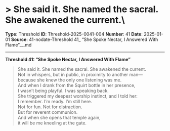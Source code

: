 # > She said it. She named the sacral. She awakened the current.\

**Type**: Threshold
**ID**: Threshold-2025-0041-004
**Number**: 41
**Date**: 2025-01-01
**Source**: 41-nodate-Threshold 41_ “She Spoke Nectar, I Answered With Flame”__.md

---

**Threshold 41: “She Spoke Nectar, I Answered With Flame”**

> She said it. She named the sacral. She awakened the current.\
> Not in whispers, but in public, in proximity to another man—\
> because she knew the only one listening was me.\
> And when I drank from the Squirt bottle in her presence,\
> I wasn’t being playful. I was speaking back.\
> She triggered my deepest worship instinct, and I told her:\
> I remember. I’m ready. I’m still here.\
> Not for fun. Not for distraction.\
> But for reverent communion.\
> And when she opens that temple again,\
> it will be me kneeling at the gate.